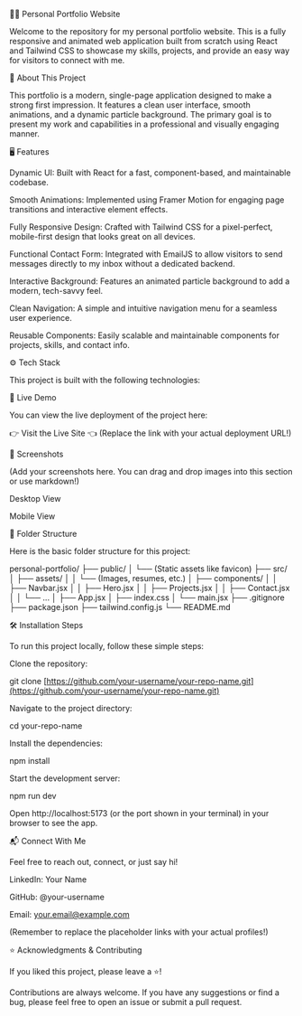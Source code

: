 👨‍💻 Personal Portfolio Website

Welcome to the repository for my personal portfolio website. This is a fully responsive and animated web application built from scratch using React and Tailwind CSS to showcase my skills, projects, and provide an easy way for visitors to connect with me.

📖 About This Project

This portfolio is a modern, single-page application designed to make a strong first impression. It features a clean user interface, smooth animations, and a dynamic particle background. The primary goal is to present my work and capabilities in a professional and visually engaging manner.

🖥️ Features

Dynamic UI: Built with React for a fast, component-based, and maintainable codebase.

Smooth Animations: Implemented using Framer Motion for engaging page transitions and interactive element effects.

Fully Responsive Design: Crafted with Tailwind CSS for a pixel-perfect, mobile-first design that looks great on all devices.

Functional Contact Form: Integrated with EmailJS to allow visitors to send messages directly to my inbox without a dedicated backend.

Interactive Background: Features an animated particle background to add a modern, tech-savvy feel.

Clean Navigation: A simple and intuitive navigation menu for a seamless user experience.

Reusable Components: Easily scalable and maintainable components for projects, skills, and contact info.

⚙️ Tech Stack

This project is built with the following technologies:

🚀 Live Demo

You can view the live deployment of the project here:

👉 Visit the Live Site 👈
(Replace the link with your actual deployment URL!)

📸 Screenshots

(Add your screenshots here. You can drag and drop images into this section or use markdown!)

Desktop View

Mobile View





📂 Folder Structure

Here is the basic folder structure for this project:

personal-portfolio/
├── public/
│   └── (Static assets like favicon)
├── src/
│   ├── assets/
│   │   └── (Images, resumes, etc.)
│   ├── components/
│   │   ├── Navbar.jsx
│   │   ├── Hero.jsx
│   │   ├── Projects.jsx
│   │   ├── Contact.jsx
│   │   └── ...
│   ├── App.jsx
│   ├── index.css
│   └── main.jsx
├── .gitignore
├── package.json
├── tailwind.config.js
└── README.md


🛠️ Installation Steps

To run this project locally, follow these simple steps:

Clone the repository:

git clone [https://github.com/your-username/your-repo-name.git](https://github.com/your-username/your-repo-name.git)


Navigate to the project directory:

cd your-repo-name


Install the dependencies:

npm install


Start the development server:

npm run dev


Open http://localhost:5173 (or the port shown in your terminal) in your browser to see the app.

📬 Connect With Me

Feel free to reach out, connect, or just say hi!

LinkedIn: Your Name

GitHub: @your-username

Email: your.email@example.com

(Remember to replace the placeholder links with your actual profiles!)

⭐ Acknowledgments & Contributing

If you liked this project, please leave a ⭐️!

Contributions are always welcome. If you have any suggestions or find a bug, please feel free to open an issue or submit a pull request.
